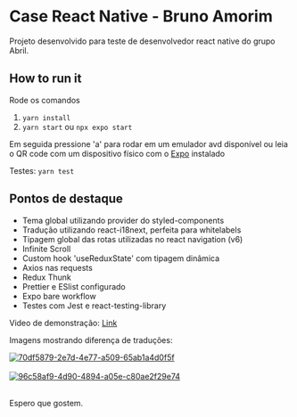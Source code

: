 # Case React Native - Bruno Amorim

Projeto desenvolvido para teste de desenvolvedor react native do grupo Abril.

## How to run it

Rode os comandos

1.  `yarn install`
2.  `yarn start` ou `npx expo start`

Em seguida pressione 'a' para rodar em um emulador avd disponível ou leia o QR code com um dispositivo físico com o [Expo](https://expo.dev/) instalado

Testes: `yarn test`

## Pontos de destaque

- Tema global utilizando provider do styled-components
- Tradução utilizando react-i18next, perfeita para whitelabels
- Tipagem global das rotas utilizadas no react navigation (v6)
- Infinite Scroll
- Custom hook 'useReduxState' com tipagem dinâmica
- Axios nas requests
- Redux Thunk
- Prettier e ESlist configurado
- Expo bare workflow
- Testes com Jest e react-testing-library

Video de demonstração: [Link](https://drive.google.com/file/d/1qPt_EKwUPyN36MgbkBh40dtRrRC94E5_/view?usp=share_link)

Imagens mostrando diferença de traduções:

<a href="https://postimg.cc/mP6WPX3b" target="_blank"><img src="https://i.postimg.cc/mP6WPX3b/70df5879-2e7d-4e77-a509-65ab1a4d0f5f.jpg" alt="70df5879-2e7d-4e77-a509-65ab1a4d0f5f"/></a><br/><br/>
<a href="https://postimg.cc/v4mdHFVq" target="_blank"><img src="https://i.postimg.cc/v4mdHFVq/96c58af9-4d90-4894-a05e-c80ae2f29e74.jpg" alt="96c58af9-4d90-4894-a05e-c80ae2f29e74"/></a><br/><br/>


Espero que gostem.
